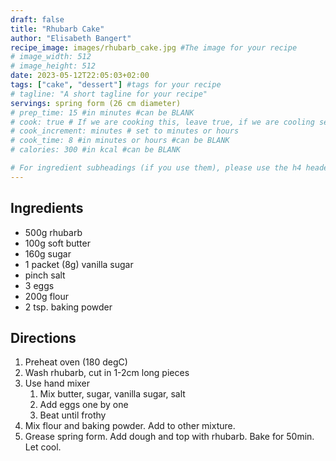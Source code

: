 ```yaml
---
draft: false
title: "Rhubarb Cake"
author: "Elisabeth Bangert"
recipe_image: images/rhubarb_cake.jpg #The image for your recipe
# image_width: 512
# image_height: 512
date: 2023-05-12T22:05:03+02:00
tags: ["cake", "dessert"] #tags for your recipe
# tagline: "A short tagline for your recipe"
servings: spring form (26 cm diameter)
# prep_time: 15 #in minutes #can be BLANK
# cook: true # If we are cooking this, leave true, if we are cooling set to false
# cook_increment: minutes # set to minutes or hours
# cook_time: 8 #in minutes or hours #can be BLANK
# calories: 300 #in kcal #can be BLANK

# For ingredient subheadings (if you use them), please use the h4 header.  For print view I have those elements targeted
---
```



## Ingredients

- 500g rhubarb
- 100g soft butter
- 160g sugar
- 1 packet (8g) vanilla sugar
- pinch salt
- 3 eggs
- 200g flour
- 2 tsp. baking powder

## Directions

1. Preheat oven (180 degC)
2. Wash rhubarb, cut in 1-2cm long pieces
3. Use hand mixer 
   1. Mix butter, sugar, vanilla sugar, salt
   2. Add eggs one by one
   3. Beat until frothy
4. Mix flour and baking powder. Add to other mixture.
5. Grease spring form. Add dough and top with rhubarb. Bake for 50min. Let cool.
